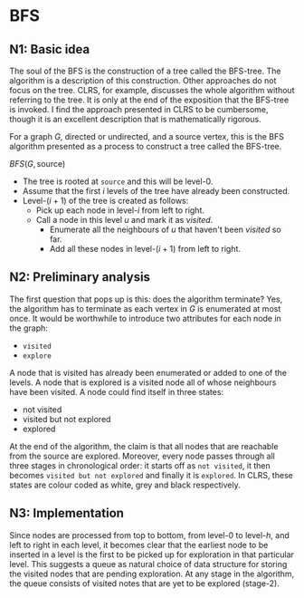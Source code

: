 # BFS

## N1: Basic idea

The soul of the BFS is the construction of a tree called the BFS-tree. The algorithm is a description of this construction. Other approaches do not focus on the tree. CLRS, for example, discusses the whole algorithm without referring to the tree. It is only at the end of the exposition that the BFS-tree is invoked. I find the approach presented in CLRS to be cumbersome, though it is an excellent description that is mathematically rigorous.

For a graph $G$, directed or undirected, and a source vertex, this is the BFS algorithm presented as a process to construct a tree called the BFS-tree.

$BFS(G, \text{source})$

- The tree is rooted at `source` and this will be level-$0$.
- Assume that the first $i$ levels of the tree have already been constructed.
- Level-$(i+1)$ of the tree is created as follows:
  - Pick up each node in level-$i$ from left to right.
  - Call a node in this level $u$ and mark it as *visited*.
    - Enumerate all the neighbours of $u$ that haven't been *visited* so far. 
    - Add all these nodes in level-$(i + 1)$ from left to right.



## N2: Preliminary analysis

The first question that pops up is this: does the algorithm terminate? Yes, the algorithm has to terminate as each vertex in $G$ is enumerated at most once. It would be worthwhile to introduce two attributes for each node in the graph:

- `visited`
- `explore`

A node that is visited has already been enumerated or added to one of the levels. A node that is explored is a visited node all of whose neighbours have been visited. A node could find itself in three states:

- not visited
- visited but not explored
- explored

At the end of the algorithm, the claim is that all nodes that are reachable from the $\text{source}$ are explored. Moreover, every node passes through all three stages in chronological order: it starts off as `not visited`, it then becomes `visited but not explored` and finally it is `explored`. In CLRS, these states are colour coded as white, grey and black respectively.



## N3: Implementation

Since nodes are processed from top to bottom, from level-$0$ to level-$h$, and left to right in each level, it becomes clear that the earliest node to be inserted in a level is the first to be picked up for exploration in that particular level. This suggests a queue as natural choice of data structure for storing the visited nodes that are pending exploration. At any stage in the algorithm, the queue consists of visited notes that are yet to be explored (stage-2).
